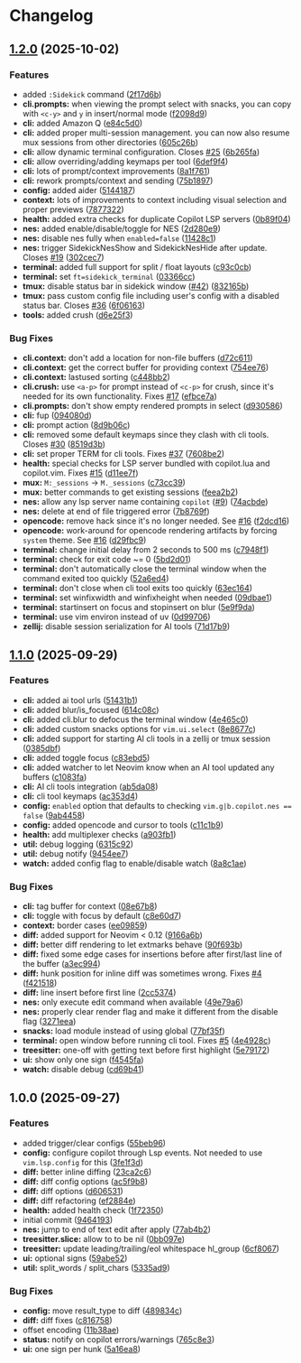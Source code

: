 # Changelog

## [1.2.0](https://github.com/folke/sidekick.nvim/compare/v1.1.0...v1.2.0) (2025-10-02)


### Features

* added `:Sidekick` command ([2f17d6b](https://github.com/folke/sidekick.nvim/commit/2f17d6bdf245381149b2515401a37ee67364904f))
* **cli.prompts:** when viewing the prompt select with snacks, you can copy with `<c-y>` and `y` in insert/normal mode ([f2098d9](https://github.com/folke/sidekick.nvim/commit/f2098d978dbf19a64283ebe98c901cae8c986960))
* **cli:** added Amazon Q ([e84c5d0](https://github.com/folke/sidekick.nvim/commit/e84c5d0df454ded38d6cd1982c8f689ebdde8b4e))
* **cli:** added proper multi-session management. you can now also resume mux sessions from other directories ([605c26b](https://github.com/folke/sidekick.nvim/commit/605c26b72eca9e310a67cb3ab8a4feaae4ca416f))
* **cli:** allow dynamic terminal configuration. Closes [#25](https://github.com/folke/sidekick.nvim/issues/25) ([6b265fa](https://github.com/folke/sidekick.nvim/commit/6b265faa39a182fb3fe0e92166232a330ed26d60))
* **cli:** allow overriding/adding keymaps per tool ([6def9f4](https://github.com/folke/sidekick.nvim/commit/6def9f4b1ae681c9b71c6ac054a67c0fe9773a4c))
* **cli:** lots of prompt/context improvements ([8a1f761](https://github.com/folke/sidekick.nvim/commit/8a1f76109b0a126a304151d64b540a7392ee08a7))
* **cli:** rework prompts/context and sending ([75b1897](https://github.com/folke/sidekick.nvim/commit/75b189707d087e8b142b10fd5dec8be03ef23ff4))
* **config:** added aider ([5144187](https://github.com/folke/sidekick.nvim/commit/514418756189083767177099d85768d72c21f103))
* **context:** lots of improvements to context including visual selection and proper previews ([7877322](https://github.com/folke/sidekick.nvim/commit/78773228c05461f40737680177de695e579b1ace))
* **health:** added extra checks for duplicate Copilot LSP servers ([0b89f04](https://github.com/folke/sidekick.nvim/commit/0b89f04999065e8917eb480c9243a70e7ccdf147))
* **nes:** added enable/disable/toggle for NES ([2d280e9](https://github.com/folke/sidekick.nvim/commit/2d280e931e02a44cb65c35d58ae42f55538866bc))
* **nes:** disable nes fully when `enabled=false` ([11428c1](https://github.com/folke/sidekick.nvim/commit/11428c1e9890056136329dd4c0451dcb81feb830))
* **nes:** trigger SidekickNesShow and SidekickNesHide after update. Closes [#19](https://github.com/folke/sidekick.nvim/issues/19) ([302cec7](https://github.com/folke/sidekick.nvim/commit/302cec770ca0a4b7dfafd7879034d33320592b33))
* **terminal:** added full support for split / float layouts ([c93c0cb](https://github.com/folke/sidekick.nvim/commit/c93c0cbc2177a0eef19cf81adfe20329e4a90e83))
* **terminal:** set `ft=sidekick_terminal` ([03366cc](https://github.com/folke/sidekick.nvim/commit/03366ccdcb9a58c140ad1c68c0da644d5d264f2f))
* **tmux:** disable status bar in sidekick window ([#42](https://github.com/folke/sidekick.nvim/issues/42)) ([832165b](https://github.com/folke/sidekick.nvim/commit/832165bf84f40e3dd3a86c8d66835903e036013f))
* **tmux:** pass custom config file including user's config with a disabled status bar. Closes [#36](https://github.com/folke/sidekick.nvim/issues/36) ([6f06163](https://github.com/folke/sidekick.nvim/commit/6f0616359540fcbfa5cf2ae88cbdf2a028331a86))
* **tools:** added crush ([d6e25f3](https://github.com/folke/sidekick.nvim/commit/d6e25f370f9fd969158b40094bcbe7b75a776623))


### Bug Fixes

* **cli.context:** don't add a location for non-file buffers ([d72c611](https://github.com/folke/sidekick.nvim/commit/d72c611aa37b24d8ad401c4029d8946e27f53475))
* **cli.context:** get the correct buffer for providing context ([754ee76](https://github.com/folke/sidekick.nvim/commit/754ee7640ba32ce0e2350a3604ac85ea00865f45))
* **cli.context:** lastused sorting ([c448bb2](https://github.com/folke/sidekick.nvim/commit/c448bb2bd11fb1aaabd291eafe9759dc214c792e))
* **cli.crush:** use `<a-p>` for prompt instead of `<c-p>` for crush, since it's needed for its own functionality. Fixes [#17](https://github.com/folke/sidekick.nvim/issues/17) ([efbce7a](https://github.com/folke/sidekick.nvim/commit/efbce7a7110f7aa1592ab875fde7f724094bf3a7))
* **cli.prompts:** don't show empty rendered prompts in select ([d930586](https://github.com/folke/sidekick.nvim/commit/d930586085c970fe58356c2da9462572bb31d1dc))
* **cli:** fup ([094080d](https://github.com/folke/sidekick.nvim/commit/094080d5ca5b1dbe474cbdcefac63436881c8fe3))
* **cli:** prompt action ([8d9b06c](https://github.com/folke/sidekick.nvim/commit/8d9b06cabf5370f5e84798d86c84bc347cea859a))
* **cli:** removed some default keymaps since they clash with cli tools. Closes [#30](https://github.com/folke/sidekick.nvim/issues/30) ([8519d3b](https://github.com/folke/sidekick.nvim/commit/8519d3b777b39273e8734ab9e00f1c4e39805896))
* **cli:** set proper TERM for cli tools. Fixes [#37](https://github.com/folke/sidekick.nvim/issues/37) ([7608be2](https://github.com/folke/sidekick.nvim/commit/7608be2a532fe663e471bf23483e6537e73a0d51))
* **health:** special checks for LSP server bundled with copilot.lua and copilot.vim. Fixes [#15](https://github.com/folke/sidekick.nvim/issues/15) ([d11ee7f](https://github.com/folke/sidekick.nvim/commit/d11ee7f7209d3417d1bc007f387b665db43117bc))
* **mux:** `M:_sessions` -&gt; `M._sessions` ([c73cc39](https://github.com/folke/sidekick.nvim/commit/c73cc397cf4c01df774815d4f5e089390be3a59b))
* **mux:** better commands to get existing sessions ([feea2b2](https://github.com/folke/sidekick.nvim/commit/feea2b2560cd9229f72bef74e0d0e69754c34d5f))
* **nes:** allow any lsp server name containing `copilot` ([#9](https://github.com/folke/sidekick.nvim/issues/9)) ([74acbde](https://github.com/folke/sidekick.nvim/commit/74acbde14b824f67ba0194992bb669a053033711))
* **nes:** delete at end of file triggered error ([7b8769f](https://github.com/folke/sidekick.nvim/commit/7b8769f7f6c820b66965b91382fcf34d3da5889f))
* **opencode:** remove hack since it's no longer needed. See [#16](https://github.com/folke/sidekick.nvim/issues/16) ([f2dcd16](https://github.com/folke/sidekick.nvim/commit/f2dcd16641ebb7bedc86b3211d3f97c84954d4ae))
* **opencode:** work-around for opencode rendering artifacts by forcing `system` theme. See [#16](https://github.com/folke/sidekick.nvim/issues/16) ([d29fbc9](https://github.com/folke/sidekick.nvim/commit/d29fbc90a3593ffcd00244a8c48a6dd373013353))
* **terminal:** change initial delay from 2 seconds to 500 ms ([c7948f1](https://github.com/folke/sidekick.nvim/commit/c7948f12ae9c77433c95b701e46f05728e90cc44))
* **terminal:** check for exit code ~= 0 ([5bd2d01](https://github.com/folke/sidekick.nvim/commit/5bd2d0163b3bbe35c4f7b464cf9b070c33e1c59f))
* **terminal:** don't automatically close the terminal window when the command exited too quickly ([52a6ed4](https://github.com/folke/sidekick.nvim/commit/52a6ed40d312726a45ffc191fdc81791c4d928f5))
* **terminal:** don't close when cli tool exits too quickly ([63ec164](https://github.com/folke/sidekick.nvim/commit/63ec164ea9e88731b1fc69533eefe908731a625d))
* **terminal:** set winfixwidth and winfixheight when needed ([09dbae1](https://github.com/folke/sidekick.nvim/commit/09dbae13046193bf83d23e23297c678b62591424))
* **terminal:** startinsert on focus and stopinsert on blur ([5e9f9da](https://github.com/folke/sidekick.nvim/commit/5e9f9da7bd53d4777a3ee1ff94f8355473d1ab4b))
* **terminal:** use vim environ instead of uv ([0d99706](https://github.com/folke/sidekick.nvim/commit/0d997060670028544438fa3eb4d26c04492af1e7))
* **zellij:** disable session serialization for AI tools ([71d17b9](https://github.com/folke/sidekick.nvim/commit/71d17b92648b84fbe654fec07934fd5dbef330e4))

## [1.1.0](https://github.com/folke/sidekick.nvim/compare/v1.0.0...v1.1.0) (2025-09-29)


### Features

* **cli:** added ai tool urls ([51431b1](https://github.com/folke/sidekick.nvim/commit/51431b158c2cf76d65fcfd4166d29b7486b0999f))
* **cli:** added blur/is_focused ([614c08c](https://github.com/folke/sidekick.nvim/commit/614c08c00b71b56f2b2e99189ebf2a41e7127951))
* **cli:** added cli.blur to defocus the terminal window ([4e465c0](https://github.com/folke/sidekick.nvim/commit/4e465c0113166f43467c55ca1a5e42cd58b5eb45))
* **cli:** added custom snacks options for `vim.ui.select` ([8e8677c](https://github.com/folke/sidekick.nvim/commit/8e8677c2ea53feeb47f05bdcb3d02e1038a32dbb))
* **cli:** added support for starting AI cli tools in a zellij or tmux session ([0385dbf](https://github.com/folke/sidekick.nvim/commit/0385dbf7f597a27c14de99ee594670008fdf9b7a))
* **cli:** added toggle focus ([c83ebd5](https://github.com/folke/sidekick.nvim/commit/c83ebd52501a230276c9fa8b86657d044517a379))
* **cli:** added watcher to let Neovim know when an AI tool updated any buffers ([c1083fa](https://github.com/folke/sidekick.nvim/commit/c1083faba3e9f4b5cc53c610564c43bbb9bbfc4f))
* **cli:** AI cli tools integration ([ab5da08](https://github.com/folke/sidekick.nvim/commit/ab5da081ae5ba579c306f20de5e3598c7045151f))
* **cli:** cli tool keymaps ([ac353d4](https://github.com/folke/sidekick.nvim/commit/ac353d4be53a44cc05350c35f4d2bd41e116f328))
* **config:** `enabled` option that defaults to checking `vim.g|b.copilot.nes == false` ([9ab4458](https://github.com/folke/sidekick.nvim/commit/9ab44589492ae06639d1af2bf5be674a95e70460))
* **config:** added opencode and cursor to tools ([c11c1b9](https://github.com/folke/sidekick.nvim/commit/c11c1b98e364b4c28c8a940526b8118663555f05))
* **health:** add multiplexer checks ([a903fb1](https://github.com/folke/sidekick.nvim/commit/a903fb1ecaec153c3975a6de204c7f9da22e739e))
* **util:** debug logging ([6315c92](https://github.com/folke/sidekick.nvim/commit/6315c927a7c7913c8c9954c6d23b4e7830ddcc1e))
* **util:** debug notify ([9454ee7](https://github.com/folke/sidekick.nvim/commit/9454ee78ecbbaf416682ccf24830912cb7e3b153))
* **watch:** added config flag to enable/disable watch ([8a8c1ae](https://github.com/folke/sidekick.nvim/commit/8a8c1aeda4c98c434e109cd6a96b1aafd9957627))


### Bug Fixes

* **cli:** tag buffer for context ([08e67b8](https://github.com/folke/sidekick.nvim/commit/08e67b8d724a2a29bda89a6c3e97e8875c84a594))
* **cli:** toggle with focus by default ([c8e60d7](https://github.com/folke/sidekick.nvim/commit/c8e60d7802372f28761b5da189224ea20c4337ae))
* **context:** border cases ([ee09859](https://github.com/folke/sidekick.nvim/commit/ee09859a5e68bebfdfe890a15a889455070d2c54))
* **diff:** added support for Neovim &lt; 0.12 ([9166a6b](https://github.com/folke/sidekick.nvim/commit/9166a6b8bc2e3316cf404b76864d9cba84abb588))
* **diff:** better diff rendering to let extmarks behave ([90f693b](https://github.com/folke/sidekick.nvim/commit/90f693b161d0c0ba3aaa0d218661feb6a9f1e0c8))
* **diff:** fixed some edge cases for insertions before after first/last line of the buffer ([a3ec994](https://github.com/folke/sidekick.nvim/commit/a3ec994d53ed5d19321f198ad9604ce17bf97ae7))
* **diff:** hunk position for inline diff was sometimes wrong. Fixes [#4](https://github.com/folke/sidekick.nvim/issues/4) ([f421518](https://github.com/folke/sidekick.nvim/commit/f421518ebe9b0184d020d7694f2ffbcf40719aa3))
* **diff:** line insert before first line ([2cc5374](https://github.com/folke/sidekick.nvim/commit/2cc53741c5ec2eb8bd031495a45b635736edaabf))
* **nes:** only execute edit command when available ([49e79a6](https://github.com/folke/sidekick.nvim/commit/49e79a6d7a36e8d03ae790efe2c4b7a2c9b61376))
* **nes:** properly clear render flag and make it different from the disable flag ([3271eea](https://github.com/folke/sidekick.nvim/commit/3271eea2630e4342fa719e0b10ea75c7f99cdb55))
* **snacks:** load module instead of using global ([77bf35f](https://github.com/folke/sidekick.nvim/commit/77bf35f4ee4f41dbc40b739fa2d988e0fcf27bc9))
* **terminal:** open window before running cli tool. Fixes [#5](https://github.com/folke/sidekick.nvim/issues/5) ([4e4928c](https://github.com/folke/sidekick.nvim/commit/4e4928c7a271befe27e3b5a541951e93efd95eaa))
* **treesitter:** one-off with getting text before first highlight ([5e79172](https://github.com/folke/sidekick.nvim/commit/5e79172f947daf6e748e063f1283f795fafbdf23))
* **ui:** show only one sign ([f4545fa](https://github.com/folke/sidekick.nvim/commit/f4545faa29a02ddaf6ac8752b81d219ace7b4640))
* **watch:** disable debug ([cd69b41](https://github.com/folke/sidekick.nvim/commit/cd69b416dba425053545f5518610aa6d5e310de2))

## 1.0.0 (2025-09-27)


### Features

* added trigger/clear configs ([55beb96](https://github.com/folke/sidekick.nvim/commit/55beb9626bcbe7277d8aee15aca075e6befad138))
* **config:** configure copilot through Lsp events. Not needed to use `vim.lsp.config` for this ([3fe1f3d](https://github.com/folke/sidekick.nvim/commit/3fe1f3da260f870cd0e93b5ecc02a4140cdedc4d))
* **diff:** better inline diffing ([23ca2c6](https://github.com/folke/sidekick.nvim/commit/23ca2c6b89ccad93ed3a1aa9c1f559fcc8ed0df2))
* **diff:** diff config options ([ac5f9b8](https://github.com/folke/sidekick.nvim/commit/ac5f9b844fc998360fba7b8458517c8db8ca06aa))
* **diff:** diff options ([d606531](https://github.com/folke/sidekick.nvim/commit/d606531f617f1346551e1f840c6af03300d5cfb9))
* **diff:** diff refactoring ([ef2884e](https://github.com/folke/sidekick.nvim/commit/ef2884e513f45cca69e99fb3d39cca54e4bc8cae))
* **health:** added health check ([1f72350](https://github.com/folke/sidekick.nvim/commit/1f7235019511b04c4482d870966f2261955a1654))
* initial commit ([9464193](https://github.com/folke/sidekick.nvim/commit/94641937514c21c657128e76f474c03bd971ba58))
* **nes:** jump to end of text edit after apply ([77ab4b2](https://github.com/folke/sidekick.nvim/commit/77ab4b2815bb65e462155ba11c79e62477a1feee))
* **treesitter.slice:** allow to to be nil ([0bb097e](https://github.com/folke/sidekick.nvim/commit/0bb097ec52b88f2b67ea91ccef472709f72d8761))
* **treesitter:** update leading/trailing/eol whitespace hl_group ([6cf8067](https://github.com/folke/sidekick.nvim/commit/6cf8067fdb7aa4721d16fceade93936a37d42c37))
* **ui:** optional signs ([59abe52](https://github.com/folke/sidekick.nvim/commit/59abe526852fd3e56532452dfa49793b4d5e1b8b))
* **util:** split_words / split_chars ([5335ad9](https://github.com/folke/sidekick.nvim/commit/5335ad94baca9463dc02a6c767bda057dcf99992))


### Bug Fixes

* **config:** move result_type to diff ([489834c](https://github.com/folke/sidekick.nvim/commit/489834c0a7d58110b008043f2215369a66a90328))
* **diff:** diff fixes ([c816758](https://github.com/folke/sidekick.nvim/commit/c816758ae0f5698fc682c372313daa1cbefd2a2f))
* offset encoding ([11b38ae](https://github.com/folke/sidekick.nvim/commit/11b38ae68f0557c15e082d93c43e8eca40686fac))
* **status:** notify on copilot errors/warnings ([765c8e3](https://github.com/folke/sidekick.nvim/commit/765c8e3afe6b9c171403666171f03d983274df74))
* **ui:** one sign per hunk ([5a16ea8](https://github.com/folke/sidekick.nvim/commit/5a16ea84e983a4d5c6edaaa1a6662db2d138bf82))
